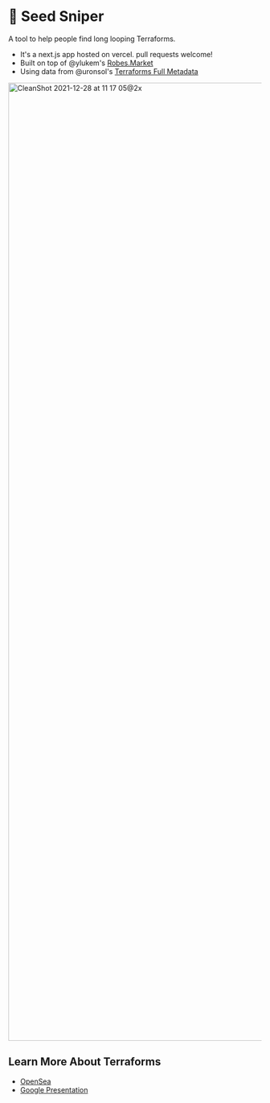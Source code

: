 # 🌱 Seed Sniper

A tool to help people find long looping Terraforms.

- It's a next.js app hosted on vercel. pull requests welcome!
- Built on top of @ylukem's [Robes.Market](https://github.com/ylukem/robes.market)
- Using data from @uronsol's [Terraforms Full Metadata](https://github.com/uronsol/terraforms-full-metadata/blob/main/output.json)

<img width="1904" alt="CleanShot 2021-12-28 at 11 17 05@2x" src="https://user-images.githubusercontent.com/1845114/147585731-92efcf8e-4e34-4cc6-8203-3b46816b1d3a.png">

## Learn More About Terraforms
- [OpenSea](https://opensea.io/collection/terraforms)
- [Google Presentation](https://docs.google.com/presentation/d/1v0ccwju6isFD8lIRKFyiPLxbVJhPCSmLLjxF3TBZG4I/edit#slide=id.g109bfa92b01_22_0_)


